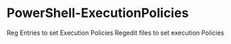 # PowerShell-ExecutionPolicies
Reg Entries to set Execution Policies
Regedit files to set execution Policies
